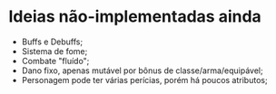 # Ideias não-implementadas ainda

- Buffs e Debuffs;
- Sistema de fome;
- Combate "fluído";
- Dano fixo, apenas mutável por bônus de classe/arma/equipável;
- Personagem pode ter várias perícias, porém há poucos atributos;
